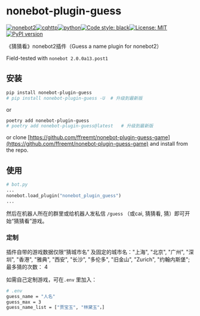 <!-- [![tests](https://github.com/ffreemt/nonebot-plugin-guess-game/actions/workflows/routine-tests.yml/badge.svg)](https://github.com/ffreemt/nonebot-plugin-guess-game/actions/workflows/routine-tests.yml) -->
# nonebot-plugin-guess
[![nonebot2](https://img.shields.io/static/v1?label=nonebot&message=v2&color=green)](https://v2.nonebot.dev/)[![cqhttp](https://img.shields.io/static/v1?label=driver&message=cqhttp&color=green)](https://v2.nonebot.dev/guide/cqhttp-guide.html)[![python](https://img.shields.io/static/v1?label=python+&message=3.7%2B&color=blue)](https://img.shields.io/static/v1?label=python+&message=3.7%2B&color=blue)[![Code style: black](https://img.shields.io/badge/code%20style-black-000000.svg)](https://github.com/psf/black)[![License: MIT](https://img.shields.io/badge/License-MIT-yellow.svg)](https://opensource.org/licenses/MIT)[![PyPI version](https://badge.fury.io/py/nonebot-plugin-guess.svg)](https://badge.fury.io/py/nonebot-plugin-guess)

《猜猜看》nonebot2插件（Guess a name plugin for nonebot2）

Field-tested with ``nonebot 2.0.0a13.post1``

## 安装

```bash
pip install nonebot-plugin-guess
# pip install nonebot-plugin-guess -U  # 升级到最新版
```
or
```bash
poetry add nonebot-plugin-guess
# poetry add nonebot-plugin-guess@latest   # 升级到最新版
```
or clone [https://github.com/ffreemt/nonebot-plugin-guess-game](https://github.com/ffreemt/nonebot-plugin-guess-game) and install from the repo.

## 使用
```python
# bot.py
...
nonebot.load_plugin("nonebot_plugin_guess")
...
```
然后在机器人所在的群里或给机器人发私信 `/guess` （或cai, 猜猜看, 猜）即可开始“猜猜看”游戏。

### 定制

插件自带的游戏数据仅限“猜城市名” 及固定的城市名："上海", "北京", "广州", "深圳", "香港", "雅典", "西安", "长沙", "多伦多", "旧金山", "Zurich", "约翰内斯堡"; 最多猜的次数： 4

如需自己定制游戏，可在`.env` 里加入：
```bash
# .env
guess_name = "人名"
guess_max = 3
guess_name_list = ["贾宝玉", "林黛玉"，]
```